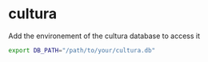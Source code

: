 # cultura

Add the environement of the cultura database to access it

```bash
export DB_PATH="/path/to/your/cultura.db"
```
